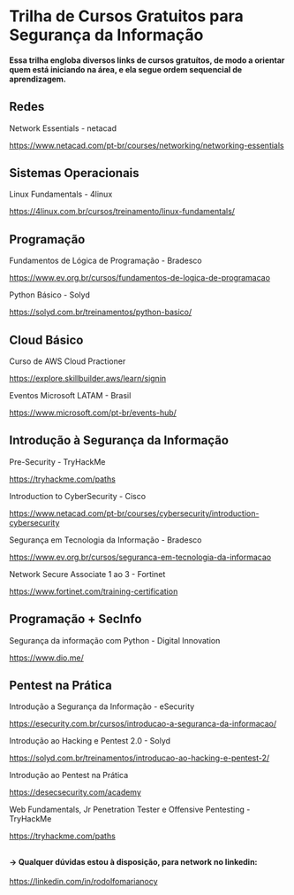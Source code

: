 # Trilha de Cursos Gratuitos para Segurança da Informação
#### Essa trilha engloba diversos links de cursos gratuítos, de modo a orientar quem está iniciando na área, e ela segue ordem sequencial de aprendizagem.

## Redes
Network Essentials - netacad

https://www.netacad.com/pt-br/courses/networking/networking-essentials

## Sistemas Operacionais

Linux Fundamentals - 4linux

https://4linux.com.br/cursos/treinamento/linux-fundamentals/

## Programação

Fundamentos de Lógica de Programação - Bradesco

https://www.ev.org.br/cursos/fundamentos-de-logica-de-programacao

Python Básico - Solyd

https://solyd.com.br/treinamentos/python-basico/

## Cloud Básico

Curso de AWS Cloud Practioner

https://explore.skillbuilder.aws/learn/signin

Eventos Microsoft LATAM - Brasil

https://www.microsoft.com/pt-br/events-hub/

## Introdução à Segurança da Informação

Pre-Security - TryHackMe

https://tryhackme.com/paths

Introduction to CyberSecurity - Cisco

https://www.netacad.com/pt-br/courses/cybersecurity/introduction-cybersecurity

Segurança em Tecnologia da Informação - Bradesco

https://www.ev.org.br/cursos/seguranca-em-tecnologia-da-informacao

Network Secure Associate 1 ao 3 - Fortinet

https://www.fortinet.com/training-certification

## Programação + SecInfo

Segurança da informação com Python - Digital Innovation

https://www.dio.me/

## Pentest na Prática

Introdução a Segurança da Informação - eSecurity

https://esecurity.com.br/cursos/introducao-a-seguranca-da-informacao/

Introdução ao Hacking e Pentest 2.0 - Solyd

https://solyd.com.br/treinamentos/introducao-ao-hacking-e-pentest-2/

Introdução ao Pentest na Prática

https://desecsecurity.com/academy

Web Fundamentals, Jr Penetration Tester e Offensive Pentesting - TryHackMe

https://tryhackme.com/paths

##

#### -> Qualquer dúvidas estou à disposição, para network no linkedin:

https://linkedin.com/in/rodolfomarianocy
